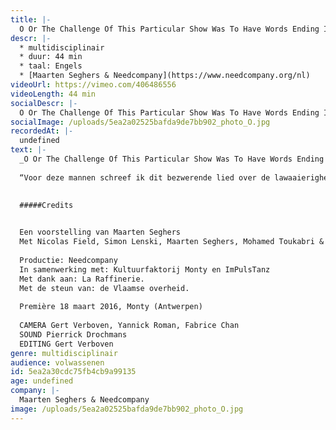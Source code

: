 ```yaml
---
title: |-
  O Or The Challenge Of This Particular Show Was To Have Words Ending In O
descr: |-
  * multidisciplinair
  * duur: 44 min
  * taal: Engels
  * [Maarten Seghers & Needcompany](https://www.needcompany.org/nl)
videoUrl: https://vimeo.com/406486556
videoLength: 44 min
socialDescr: |-
  O Or The Challenge Of This Particular Show Was To Have Words Ending In O is een Needcompany productie van Maarten Seghers in confrontatie met beeldend kunstenaars, muzikanten en dansers Fritz Welch, Simon Lenski, Nicolas Field en Mohamed Toukabri.
socialImage: /uploads/5ea2a02525bafda9de7bb902_photo_O.jpg
recordedAt: |-
  undefined
text: |-
  _O Or The Challenge Of This Particular Show Was To Have Words Ending In O is e_en Needcompany productie van Maarten Seghers in confrontatie met beeldend kunstenaars, muzikanten en dansers Fritz Welch, Simon Lenski, Nicolas Field en Mohamed Toukabri.
  
  “Voor deze mannen schreef ik dit bezwerende lied over de lawaaierigheid van het troosten. _The Challenge Of This Particular Show Was To Have Words Ending In O_ is een gevecht tussen koppige ritmiek en melodische stroop. Deze waarheid wordt verpatst: de verwondering over het bijna niets.” – Maarten Seghers
  ‍

  #####Credits

  ‍
  Een voorstelling van Maarten Seghers
  Met Nicolas Field, Simon Lenski, Maarten Seghers, Mohamed Toukabri & Fritz Welch
  
  Productie: Needcompany
  In samenwerking met: Kultuurfaktorij Monty en ImPulsTanz
  Met dank aan: La Raffinerie.
  Met de steun van: de Vlaamse overheid.
  
  Première 18 maart 2016, Monty (Antwerpen)
  
  CAMERA Gert Verboven, Yannick Roman, Fabrice Chan
  SOUND Pierrick Drochmans
  EDITING Gert Verboven
genre: multidisciplinair
audience: volwassenen
id: 5ea2a30cdc75fb4cb9a99135
age: undefined
company: |-
  Maarten Seghers & Needcompany
image: /uploads/5ea2a02525bafda9de7bb902_photo_O.jpg
---
```

